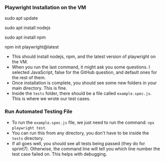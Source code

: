 ### Playwright Installation on the VM
sudo apt update

sudo apt install nodejs

sudo apt install npm

npm init playwright@latest

- This should install nodejs, npm, and the latest version of playwright on the VM.
- When you run the last command, it might ask you some questions. I selected JavaScript, false for the GitHub question, and default ones for the rest of them.
- Once installation is complete, you should see some new folders in your main directory. This is fine.
- Inside the ```tests``` folder, there should be a file called ```example.spec.js```. This is where we wrote our test cases.

### Run Automated Testing File
- To run the ```example.spec.js``` file, we just need to run the command: ```npx playwright test```.
- You can run this from any directory, you don't have to be inside the ```tests``` directory.
- If all goes well, you should see all tests being passed (they do for sprint7). Otherwise, the command line will tell you which line number the test case failed on. This helps with debugging.



